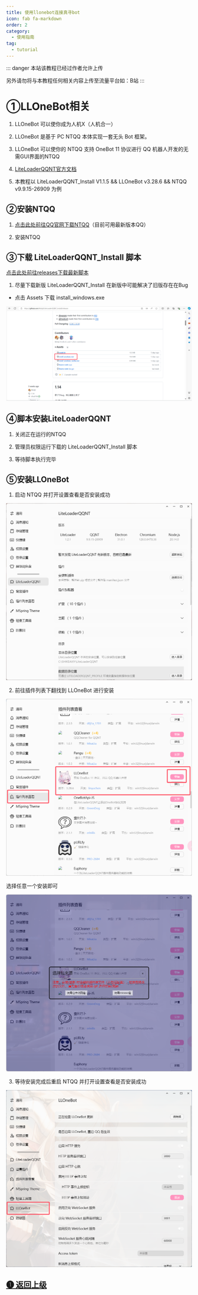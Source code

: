 ```yaml
---
title: 使用llonebot连接真寻bot
icon: fab fa-markdown
order: 2
category:
  - 使用指南
tag:
  - tutorial
---
```


::: danger
本站该教程已经过作者允许上传

另外请勿将与本教程任何相关内容上传至流量平台如：B站
:::

# ①LLOneBot相关

1. LLOneBot 可以使你成为人机X（人机合一）

2. LLOneBot 是基于 PC NTQQ 本体实现一套无头 Bot 框架。

3. LLOneBot 可以使你的 NTQQ 支持 OneBot 11 协议进行 QQ 机器人开发的无需GUI界面的NTQQ

4. [LiteLoaderQQNT官方文档](https://llonebot.github.io/zh-CN)

5. 本教程以 LiteLoaderQQNT_Install V1.1.5 && LLOneBot v3.28.6 && NTQQ v9.9.15-26909 为例

## ②安装NTQQ

1. [点击此处前往QQ官网下载NTQQ](https://im.qq.com/pcqq/index.shtml)（目前可用最新版本QQ）

2. 安装NTQQ

## ③下载 LiteLoaderQQNT_Install 脚本

[点击此处前往releases下载最新脚本](https://github.com/Mzdyl/LiteLoaderQQNT_Install/releases)

1. 尽量下载新版 LiteLoaderQQNT_Install 在新版中可能解决了旧版存在在Bug
 - 点击 Assets 下载 install_windows.exe

![](../../Img/LLOneBot/脚本.png)

## ④脚本安装LiteLoaderQQNT

1. 关闭正在运行的NTQQ

2. 管理员权限运行下载的 LiteLoaderQQNT_Install 脚本

3. 等待脚本执行完毕

## ⑤安装LLOneBot

1. 启动 NTQQ 并打开设置查看是否安装成功

![](../../Img/LLOneBot/LiteLoaderQQNT.png)

2. 前往插件列表下翻找到 LLOneBot 进行安装

![](../../Img/LLOneBot/LiteLoaderQQNT2.png)

选择任意一个安装即可

![](../../Img/LLOneBot/LiteLoaderQQNT3.png)

3. 等待安装完成后重启 NTQQ 并打开设置查看是否安装成功

![](../../Img/LLOneBot/LLOneBot.png)

## [➊ 返回上级](./)